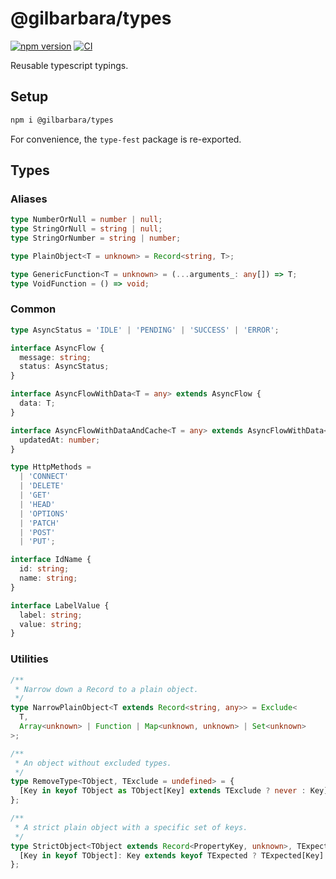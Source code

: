 # @gilbarbara/types

[![npm version](https://badge.fury.io/js/%40gilbarbara%2Ftypes.svg)](https://badge.fury.io/js/%40gilbarbara%2Ftypes) [![CI](https://github.com/gilbarbara/types/actions/workflows/main.yml/badge.svg)](https://github.com/gilbarbara/types/actions/workflows/main.yml)

Reusable typescript typings.

## Setup

```sh
npm i @gilbarbara/types
```

For convenience, the `type-fest` package is re-exported.

## Types

### Aliases

```typescript
type NumberOrNull = number | null;
type StringOrNull = string | null;
type StringOrNumber = string | number;

type PlainObject<T = unknown> = Record<string, T>;

type GenericFunction<T = unknown> = (...arguments_: any[]) => T;
type VoidFunction = () => void;
```


### Common

```typescript
type AsyncStatus = 'IDLE' | 'PENDING' | 'SUCCESS' | 'ERROR';

interface AsyncFlow {
  message: string;
  status: AsyncStatus;
}

interface AsyncFlowWithData<T = any> extends AsyncFlow {
  data: T;
}

interface AsyncFlowWithDataAndCache<T = any> extends AsyncFlowWithData<T> {
  updatedAt: number;
}

type HttpMethods =
  | 'CONNECT'
  | 'DELETE'
  | 'GET'
  | 'HEAD'
  | 'OPTIONS'
  | 'PATCH'
  | 'POST'
  | 'PUT';

interface IdName {
  id: string;
  name: string;
}

interface LabelValue {
  label: string;
  value: string;
}
```

### Utilities

```typescript
/**
 * Narrow down a Record to a plain object.
 */
type NarrowPlainObject<T extends Record<string, any>> = Exclude<
  T,
  Array<unknown> | Function | Map<unknown, unknown> | Set<unknown>
>;
```

```typescript
/**
 * An object without excluded types.
 */
type RemoveType<TObject, TExclude = undefined> = {
  [Key in keyof TObject as TObject[Key] extends TExclude ? never : Key]: TObject[Key];
};
```

```typescript
/**
 * A strict plain object with a specific set of keys.
 */
type StrictObject<TObject extends Record<PropertyKey, unknown>, TExpected> = TExpected & {
  [Key in keyof TObject]: Key extends keyof TExpected ? TExpected[Key] : never;
};
```

